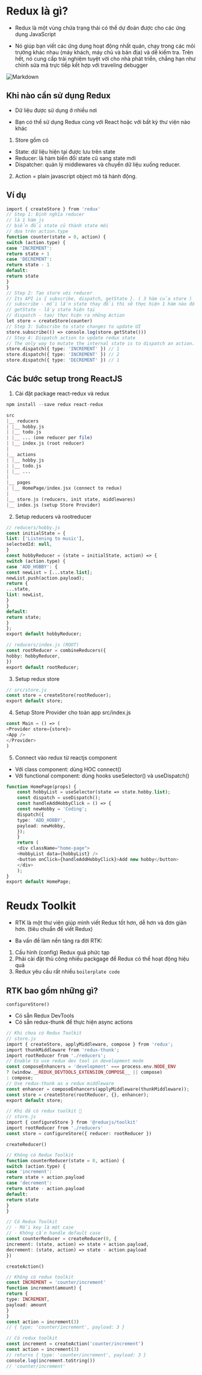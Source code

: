 # Redux là gì?
- Redux là một vùng chứa trạng thái có thể dự đoán được cho các ứng dụng JavaScript

- Nó giúp bạn viết các ứng dụng hoạt động nhất quán, chạy trong các môi trường 
khác nhau (máy khách, máy chủ và bản địa) và dễ kiểm tra. Trên hết, nó cung cấp trải nghiệm tuyệt vời cho nhà phát triển, chẳng hạn như chỉnh sửa mã trực tiếp kết hợp với traveling debugger


![Markdown](https://images.viblo.asia/3eca7a19-82be-4c9f-8bfc-cbeac838106b.png)

## Khi nào cần sử dụng Redux
- Dữ liệu được sử dụng ở nhiều nơi

- Bạn có thể sử dụng Redux cùng với React hoặc với bất kỳ thư viện  nào khác
 
1. Store gồm có 
- State: dữ liệu hiện tại được lưu trên state
- Reducer: là hàm biến đổi state cũ sang state mới
- Dispatcher: quản lý middlewares và chuyển dữ liệu xuống reducer.

2. Action = plain javascript object mô tả hành động.

## Ví dụ
``` php
import { createStore } from 'redux'
// Step 1: Định nghĩa reducer
// là 1 hàm js
// biến đổi state cũ thành state mới
// dựa trên action.type
function counter(state = 0, action) {
switch (action.type) {
case 'INCREMENT':
return state + 1
case 'DECREMENT':
return state - 1
default:
return state
}
}
// Step 2: Tạo store với reducer
// Its API is { subscribe, dispatch, getState }. ( 3 hàm của store )
// subscribe - mỗi lần state thay đổi thì sẽ thực hiện 1 hàm nào đó
// getState - lấy state hiện tại
// dispatch - tạo/ thực hiện ra những Action
let store = createStore(counter)
// Step 3: Subscribe to state changes to update UI
store.subscribe(() => console.log(store.getState()))
// Step 4: Dispatch action to update redux state
// The only way to mutate the internal state is to dispatch an action.
store.dispatch({ type: 'INCREMENT' }) // 1
store.dispatch({ type: 'INCREMENT' }) // 2
store.dispatch({ type: 'DECREMENT' }) // 1
```

## Các bước setup trong ReactJS
1. Cài đặt package react-redux và redux
``` php
npm install --save redux react-redux

```

``` php
src
|__ reducers
| |__ hobby.js
| |__ todo.js
| |__ ... (one reducer per file)
| |__ index.js (root reducer)
|
|__ actions
| |__ hobby.js
| |__ todo.js
| |__ ...
|
|__ pages
| |__ HomePage/index.jsx (connect to redux)
|
|__ store.js (reducers, init state, middlewares)
|__ index.js (setup Store Provider)
```

2. Setup reducers và rootreducer
```php
// reducers/hobby.js
const initialState = {
list: ['Listening to music'],
selectedId: null,
}
const hobbyReducer = (state = initialState, action) => {
switch (action.type) {
case 'ADD_HOBBY': {
const newList = [...state.list];
newList.push(action.payload);
return {
...state,
list: newList,
}
}
default:
return state;
}
};
export default hobbyReducer;
```

```php
// reducers/index.js (ROOT)
const rootReducer = combineReducers({
hobby: hobbyReducer,
})
export default rootReducer;
```

3. Setup redux store
```php
// src/store.js
const store = createStore(rootReducer);
export default store;
```

4. Setup Store Provider cho toàn app src/index.js
```php
const Main = () => (
<Provider store={store}>
<App />
</Provider>
)
```

5. Connect vào redux từ reactjs component

- Với class component: dùng HOC connect()
- Với functional component: dùng hooks useSelector() và useDispatch()
```php
function HomePage(props) {
    const hobbyList = useSelector(state => state.hobby.list);
    const dispatch = useDispatch();
    const handleAddHobbyClick = () => {
    const newHobby = 'Coding';
    dispatch({
    type: 'ADD_HOBBY',
    payload: newHobby,
    });
    }
    return (
    <div className="home-page">
    <HobbyList data={hobbyList} />
    <button onClick={handleAddHobbyClick}>Add new hobby</button>
    </div>
    );
}
export default HomePage;
```

# Reudx Toolkit
- RTK là một thư viện giúp mình viết Redux tốt hơn, dễ hơn và đơn giản hơn. (tiêu chuẩn để viết Redux)

- Ba vấn đề làm nền tảng ra đời RTK:
1. Cấu hình (config) Redux quá phức tạp
2. Phải cài đặt thủ công nhiều packgage để Redux có thể hoạt động hiệu quả
3. Redux yêu cầu rất nhiều `boilerplate code`

## RTK bao gồm những gì?
`configureStore()`
- Có sẵn Redux DevTools
- Có sẵn redux-thunk để thực hiện async actions

```php
// Khi chưa có Redux Toolkit
// store.js
import { createStore, applyMiddleware, compose } from 'redux';
import thunkMiddleware from 'redux-thunk';
import rootReducer from './reducers';
// Enable to use redux dev tool in development mode
const composeEnhancers = 'development' === process.env.NODE_ENV
? (window.__REDUX_DEVTOOLS_EXTENSION_COMPOSE__ || compose)
: compose;
// Use redux-thunk as a redux middleware
const enhancer = composeEnhancers(applyMiddleware(thunkMiddleware));
const store = createStore(rootReducer, {}, enhancer);
export default store;
```

```php
// Khi đã có redux toolkit 🤣
// store.js
import { configureStore } from '@reduxjs/toolkit'
import rootReducer from './reducers'
const store = configureStore({ reducer: rootReducer })
```

`createReducer()`
```php
// Không có Redux Toolkit
function counterReducer(state = 0, action) {
switch (action.type) {
case 'increment':
return state + action.payload
case 'decrement':
return state - action.payload
default:
return state
}
}
```

```php
// Có Redux Toolkit
// - Mỗi key là một case
// - Không cần handle default case
const counterReducer = createReducer(0, {
increment: (state, action) => state + action.payload,
decrement: (state, action) => state - action.payload
})
```

`createAction()`
```php
// Không có redux toolkit
const INCREMENT = 'counter/increment'
function increment(amount) {
return {
type: INCREMENT,
payload: amount
}
}
const action = increment(3)
// { type: 'counter/increment', payload: 3 }
```


```php
// Có redux toolkit
const increment = createAction('counter/increment')
const action = increment(3)
// returns { type: 'counter/increment', payload: 3 }
console.log(increment.toString())
// 'counter/increment'
```

